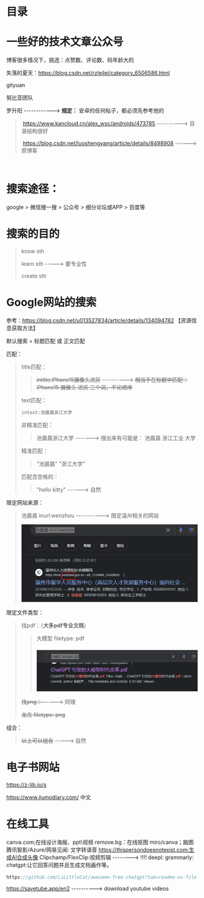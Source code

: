 # 目录



# 一些好的技术文章公众号

博客很多情况下，挑选：点赞数、评论数、码年龄大的

失落的夏天：https://blog.csdn.net/rzleilei/category_6506586.html

gityuan

努比亚团队

罗升阳  ------------>  **规定：** 安卓的任何帖子，都必须先参考他的     

> ​      https://www.kancloud.cn/alex_wsc/androids/473785     ---------->  目录结构很好
>
> ​    https://blog.csdn.net/luoshengyang/article/details/8498908        ------>  原博客

​       



# 搜索途径：

google > 微信搜一搜 > 公众号 >  细分论坛或APP  >  百度等



# 搜索的目的

> know sth
>
> learn sth   -----> 要专业性
>
> create sth 



# Google网站的搜索

参考：https://blog.csdn.net/u013527834/article/details/134094782  【资源信息获取方法】

默认搜索 = 标题匹配 或 正文匹配

匹配：

> title匹配：
>
> > ~~intitle:iPhone15摄像头进灰~~
> > ----------> ~~相当于在标题中匹配： iPhone15   摄像头   进灰 三个词，不论顺序~~
>
> text匹配：
>
> ```java
> intext:池晨晨浙江大学
> ```
>
> 
>
> 非精准匹配：
>
> > 池晨晨浙江大学 -------> 搜出来有可能是： 池晨晨  浙江工业  大学
>
> 精准匹配：
>
> > "池晨晨"   "浙江大学"
>
> 匹配含空格的：
>
> > "hello kitty"  ------>  自然

限定网站来源：

> 池晨晨 inurl:wenzhou     -----------> 限定温州相关的网站
>
> ![image-20240309210545188](search.assets/image-20240309210545188.png)

限定文件类型：

> 找pdf：（**大多pdf专业文档**）
>
> > 大模型 filetype: pdf
> >
> > ![image-20240309211202312](search.assets/image-20240309211202312.png)
>
> ~~找png：-~~-----> 同理
>
> ~~龙舟 filetype: png~~

组合：

> ~~以上可以组合~~  -----> 自然



# 电子书网站

https://z-lib.io/s

https://www.jiumodiary.com/   中文



# 在线工具

canva.com;在线设计海报、ppt\视频
remove.bg：在线抠图
miro/canva；脑图
腾讯智影/Azure/网易见闻: 文字转语音
https://thispersondoesnotexist.com:生成AI合成头像
Clipchamp/FlexClip:视频剪辑  --------> !!!!
deepl:
grammarly:
chatgpt:让它回答问题并且生成文档画作等。

```java
https://github.com/LiLittleCat/awesome-free-chatgpt?tab=readme-ov-file     // 国内镜像大汇总
```



https://savetube.app/en2  ---------->  download youtube videos



